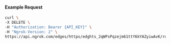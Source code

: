 <!-- Code generated for API Clients. DO NOT EDIT. -->

#### Example Request

```bash
curl \
-X DELETE \
-H "Authorization: Bearer {API_KEY}" \
-H "Ngrok-Version: 2" \
https://api.ngrok.com/edges/https/edghts_2qWPsPqzejm61ttY6kYAZyiwAvK/routes/edghtsrt_2qWPsMTEpMFTqdU1wQZyGpqL5yL/backend
```
